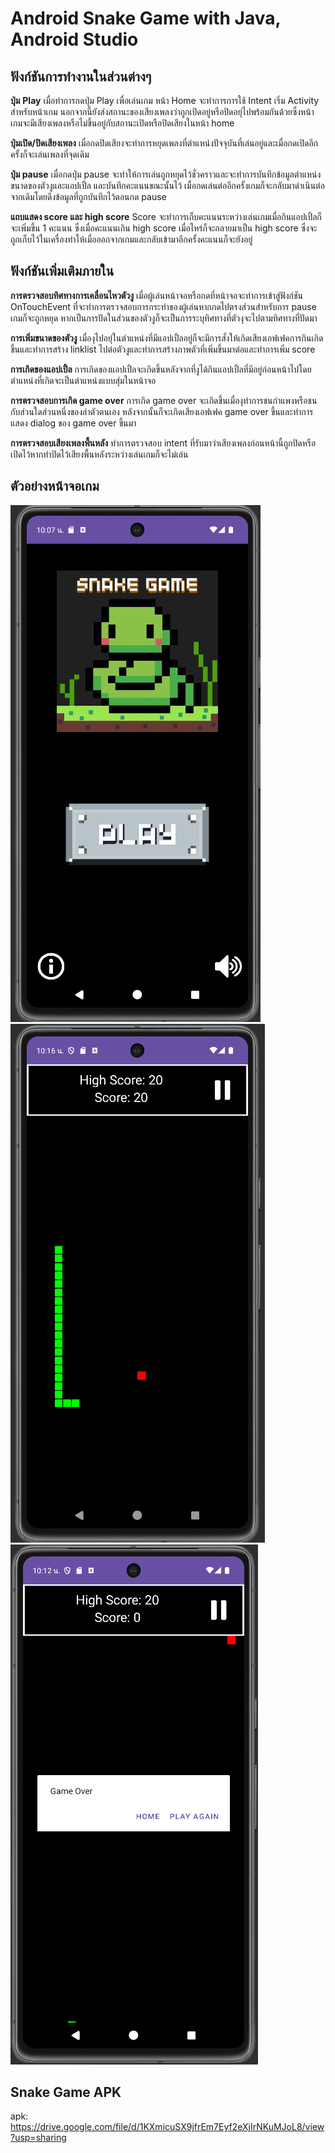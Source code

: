 # Android Snake Game with Java, Android Studio

## ฟังก์ชันการทำงานในส่วนต่างๆ

**ปุ่ม** **Play**
เมื่อทำการกดปุ่ม Play เพื่อเล่นเกม หน้า Home จะทำการการใช้ Intent เริ่ม Activity สำหรับหน้าเกม นอกจากนี้ยังส่งสถานะของเสียงเพลงว่าถูกเปิดอยู่หรือปิดอยุ่ไปพร้อมกันด้วยซึ่งหน้าเกมจะมีเสียงเพลงหรือไม่ขึ้นอยู่กับสถานะเปิดหรือปิดเสียงในหน้า home

**ปุ่มเปิด/ปิดเสียงเพลง**
เมื่อกดปิดเสียงจะทำการหยุดเพลงที่ตำแหน่งปัจจุบันที่เล่นอยู่และเมื่อกดเปิดอีกครั้งก็จะเล่นเพลงที่จุดเดิม

**ปุ่ม pause**
เมื่อกดปุ่ม pause จะทำให้การเล่นถูกหยุดไว้ชั่วคราวและจะทำการบันทึกข้อมูลตำแหน่ง ขนาดของตัวงูและแอปเปิ้ล และบันทึกคะแนนขณะนั้นไว้ เมื่อกดเล่นต่ออีกครั้งเกมก็จะกลับมาดำเนินต่อจากเดิมโดยดึงข้อมูลที่ถูกบันทึกไว้ตอนกด pause

**แถบแสดง score และ high score**
Score จะทำการเก็บคะแนนระหว่างเล่นเกมเมื่อกินแอปเปิ้ลก็จะเพิ่มขึ้น 1 คะแนน ซึ่งเมื่อคะแนนเกิน high score เมื่อไหร่ก็จะกลายมาเป็น high score ซึ่งจะถูกเก็บไว้ในเครื่องทำให้เมื่อออกจากเกมและกลับเข้ามาอีกครั้งคะแนนก็จะยังอยู่


## ฟังก์ชันเพิ่มเติมภายใน

**การตรวจสอบทิศทางการเคลื่อนไหวตัวงู**
เมื่อผู้เล่นหน้าจอหรือกดที่หน้าจอจะทำการเข้าสู่ฟังก์ชัน OnTouchEvent ที่จะทำการตรวจสอบการกระทำของผู้เล่นหากกดไปตรงส่วนสำหรับการ pause เกมก็จะถูกหยุด หากเป็นการปัดในส่วนของตัวงูก็จะเป็นการระบุทิศทางที่ตัวงุจะไปตามทิศทางที่ปัดมา

**การเพิ่มขนาดของตัวงู**
เมื่องุไปอยุ่ในตำแหน่งที่มีแอปเปิ้ลอยู่ก็จะมีการสั่งให้เกิดเสียงเอฟเฟคการกินเกิดขึ้นและทำการสร้าง linklist ไปต่อตัวงูและทำการสร้างภาพตัวที่เพิ่มขึ้นมาต่อและทำการเพิ่ม score

**การเกิดของแอปเปิ้ล**
การเกิดของแอปเปิ้ลจะเกิดขึ้นหลังจากที่งูได้กินแอปเปิ้ลที่มีอยู่ก่อนหน้าไปโดยตำแหน่งที่เกิดจะเป็นตำแหน่งแบบสุ่มในหน้าจอ

**การตรวจสอบการเกิด game over**
การเกิด game over จะเกิดขึ้นเมื่องุทำการชนกำแพงหรือชนกับส่วนใดส่วนหนึ่งของลำตัวตนเอง หลังจากนั้นก็จะเกิดเสียงเอฟเฟค game over ขึ้นและทำการแสดง dialog ของ game over ขึ้นมา

**การตรวจสอบเสียงเพลงพื้นหลัง**
ทำการตรวจสอบ intent ที่รับมาว่าเสียงเพลงก่อนหน้านี้ถูกปิดหรือเปิดไว้หากทำปิดไว้เสียงพื้นหลังระหว่างเล่นเกมก็จะไม่เล่น

## ตัวอย่างหน้าจอเกม

![home](img&apk/home.png)
![game](img&apk/highscore.png)
![gameover](img&apk/gameover.png)

## Snake Game APK

apk: https://drive.google.com/file/d/1KXmicuSX9jfrEm7Eyf2eXjIrNKuMJoL8/view?usp=sharing
